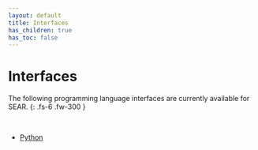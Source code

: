 ```yaml
---
layout: default
title: Interfaces
has_children: true
has_toc: false
---
```


# Interfaces

The following programming language interfaces are currently available for SEAR.
{: .fs-6 .fw-300 }

&nbsp;

* [Python](./python.md)
